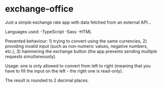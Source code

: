 # exchange-office
Just a simple exchange rate app with data fetched from an external API...

Languages used:
-TypeScript
-Sass
-HTML

Prevented behaviour: 1) trying to convert using the same currencies, 2) providing invalid input (such as non-numeric values, negative numbers, etc.), 3) hammering the exchange button (the app prevents sending multiple requests simultaneously).

Usage: one is only allowed to convert from left to right (meaning that you have to fill the input on the left - the right one is read-only).

The result is rounded to 2 decimal places.
